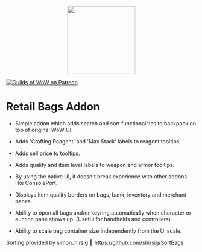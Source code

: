 <p align="center">
  <img src="https://media.guildsofwow.com/gow-images/icon-retail-bags.png" width="180" height="180" />
</p>

[![Guilds of WoW on Patreon](https://img.shields.io/static/v1?label=Patreon&message=GoW&color=f96854)](https://www.patreon.com/guildsofwow) 

# Retail Bags Addon

* Simple addon which adds search and sort functionalities to backpack on top of original WoW UI.

* Adds 'Crafting Reagent' and 'Max Stack' labels to reagent tooltips.

* Adds sell price to tooltips.

* Adds quality and item level labels to weapon and armor tooltips.

* By using the native UI, it doesn't break experience with other addons like ConsolePort.

* Displays item quality borders on bags, bank, inventory and merchant panes.

* Ability to open all bags and/or keyring automatically when character or auction pane shows up. (Useful for handhelds and controllers).

* Ability to scale bag container size independently from the UI scale.

Sorting provided by simon_hirsig 🙏
https://github.com/shirsig/SortBags